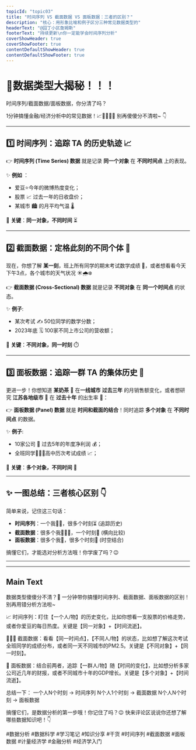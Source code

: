 ```yaml
---
topicId: "topic03"
title: "时间序列 VS 截面数据 VS 面板数据：三者的区别？"
description: "核心：用形象比喻和例子区分三种常见数据类型的"
headerText: "@园丁小区詹姆斯"
footerText: "持续更新\n你一定能学会时间序列分析"
coverShowHeader: true
coverShowFooter: true
contentDefaultShowHeader: true
contentDefaultShowFooter: true
---
```

# 🤯数据类型大揭秘！！！
时间序列/截面数据/面板数据，你分清了吗？

1分钟搞懂金融/经济分析中的常见数据！📈🧑‍🤝‍🧑🏢
别再傻傻分不清啦~ 👇

---

## 1️⃣ 时间序列：追踪 TA 的历史轨迹 📈
👉 **时间序列 (Time Series) 数据** 就是记录 **同一个对象** 在 **不同时间点** 上的表现。

✨ **例如** ：
- 爱豆⭐今年的微博热度变化；
- 股票 📈 过去一年的日收盘价；
- 某城市 🏙️ 的月平均气温 🌡️

🔑 **关键**：**同一对象，不同时间** ⏳

---

## 2️⃣ 截面数据：定格此刻的不同个体 📸
现在，你想了解 **某一刻**，班上所有同学的期末考试数学成绩 📝，或者想看看今天下午3点，各个城市的天气状况 ☀️🌧️❄️

👉 **截面数据 (Cross-Sectional) 数据** 就是记录 **不同对象** 在 **同一个时间点** 的状态。

✨ **例子**:
*   某次考试 ✍️ 50位同学的数学分数；
*   2023年底 🗓️ 100家不同上市公司的营收额；


🔑 **关键**：**不同对象，同一时刻** ⏱️

<!-- cardFontSize: 13 -->

---

## 3️⃣ 面板数据：追踪一群 TA 的集体历史 🏢
更进一步！你想知道 **某奶茶** 🥤 在**一线城市** **过去三年** 的月销售额变化，或者想研究 **江苏各地级市** 🌆 在 **过去十年** 的出生率 🌳：

👉 **面板数据 (Panel) 数据** 就是 **时间和截面的结合**！同时追踪 **多个对象** 在 **不同时间点** 的数据。

✨ **例子**:
*   10家公司 🏢 过去5年的年度净利润 💰；
*   全班同学🧑‍🤝‍🧑高中历次考试成绩 📈；

🔑 **关键**：**多个对象，不同时间** 🚀

<!-- cardFontSize: 13 -->
<!-- cardLineHeight: 1.4 -->

---

## ✨ 一图总结：三者核心区别 👇
简单来说，记住这三句话：

*   **时间序列**：一个我🧍‍♀️，很多个时刻⏳ (追踪历史)
*   **截面数据**：很多个我🧑‍🤝‍🧑，一个时刻📸 (横向比较)
*   **面板数据**：很多个我🏢，很多个时刻🚀 (时空结合)

搞懂它们，才能选对分析方法哦！你学废了吗？😉

<!-- cardLineHeight: 1.4 -->

---


<!-- cardFontSize: 19 -->

---

## Main Text
数据类型傻傻分不清？🤯 一分钟带你搞懂时间序列、截面数据、面板数据的区别！别再用错分析方法啦~

📈 时间序列：盯住【一个人/物】的历史变化，比如你想看一支股票的价格走势，或者你爱豆的每日热度。关键是【同一对象】+【时间流逝】。

🧑‍🤝‍🧑 截面数据：看看【同一时间点】，【不同人/物】的状态，比如想了解这次考试全班同学的成绩分布，或者同一天不同城市的PM2.5。关键是【不同对象】+【同一时刻】。

🏢 面板数据：结合前两者，追踪【一群人/物】随【时间的变化】，比如想分析多家公司近几年的财报，或者不同城市十年的GDP增长。关键是【多个对象】+【时间流逝】。

总结一下：
一个人N个时刻 → 时间序列
N个人1个时刻 → 截面数据
N个人N个时刻 → 面板数据

搞懂它们，是数据分析的第一步哦！你记住了吗？😉 快来评论区说说你还想了解哪些数据知识吧！👇

#数据分析 #数据科学 #学习笔记 #知识分享 #干货 #时间序列 #截面数据 #面板数据 #计量经济学 #金融分析 #经济学入门